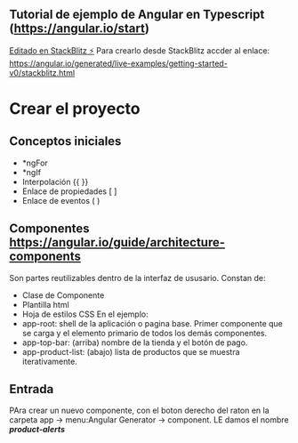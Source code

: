 Tutorial de ejemplo de Angular en Typescript (https://angular.io/start)
----

[Editado en  StackBlitz ⚡️](https://stackblitz.com/edit/angular-ntjpm5-wcqpl7)
Para crearlo desde StackBlitz accder al enlace: https://angular.io/generated/live-examples/getting-started-v0/stackblitz.html
# Crear el proyecto

## Conceptos iniciales 
* *ngFor 
* *ngIf 
* Interpolación {{ }} 
* Enlace de propiedades [ ] 
* Enlace de eventos ( ) 

## Componentes https://angular.io/guide/architecture-components
Son partes reutilizables dentro de la interfaz de ususario. Constan de:
* Clase de Componente
* Plantilla html
* Hoja de estilos CSS
En el ejemplo: 
* app-root: shell de la aplicación o pagina base. Primer componente que se carga y el elemento primario de todos los demás componentes.  
* app-top-bar: (arriba) nombre de la tienda y el botón de pago.
* app-product-list: (abajo) lista de productos que se muestra iterativamente.
## Entrada
PAra crear un nuevo componente, con el boton derecho del raton en la carpeta app -> menu:Angular Generator -> component. LE damos el nombre ***product-alerts***